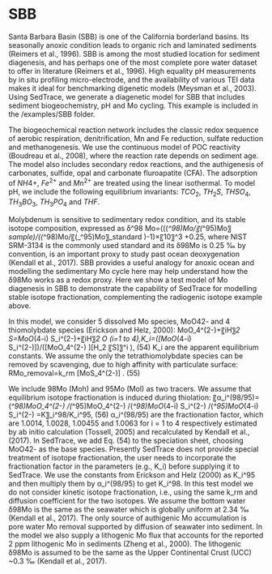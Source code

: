 # SBB

Santa Barbara Basin (SBB) is one of the California borderland basins. Its seasonally anoxic condition leads to organic rich and laminated sediments (Reimers et al., 1996). SBB is among the most studied location for sediment diagenesis, and has perhaps one of the most complete pore water dataset to offer in literature (Reimers et al., 1996). High equality pH measurements by in situ profiling micro-electrode, and the availability of various TEI data makes it ideal for benchmarking digenetic models (Meysman et al., 2003). Using SedTrace, we generate a diagenetic model for SBB that includes sediment biogeochemistry, pH and Mo cycling. This example is included in the /examples/SBB folder.


The biogeochemical reaction network includes the classic redox sequence of aerobic respiration, denitrification, Mn and Fe reduction, sulfate reduction and methanogenesis. We use the continuous model of POC reactivity (Boudreau et al., 2008), where the reaction rate depends on sediment age. The model also includes secondary redox reactions, and the authigenesis of carbonates, sulfide, opal and carbonate fluroapatite (CFA). The adsorption of $NH4{+}$, $Fe^{2+}$ and $Mn^{2+}$ are treated using the linear isothermal. To model pH, we include the following equilibrium invariants: $TCO_2$,  $TH_2S$, $THSO_4$, $TH_3BO_3$, $TH_3PO_4$ and $THF$.
    
Molybdenum is sensitive to sedimentary redox condition, and its stable isotope composition, expressed as
δ^98 Mo=(((_^98)Mo/〖(_^95)Mo〗_sample)/((_^98)Mo/〖(_^95)Mo〗_standard )-1)×〖10〗^3  +0.25, where NIST SRM-3134 is the commonly used standard and its δ98Mo is 0.25 ‰ by convention, is an important proxy to study past ocean deoxygenation (Kendall et al., 2017). SBB provides a useful analogy for anoxic ocean and modelling the sedimentary Mo cycle here may help understand how the δ98Mo works as a redox proxy. Here we show a test model of Mo diagenesis in SBB to demonstrate the capability of SedTrace for modelling stable isotope fractionation, complementing the radiogenic isotope example above.


In this model, we consider 5 dissolved Mo species, MoO42- and 4 thiomolybdate species (Erickson and Helz, 2000):
 MoO_4^(2-)+〖iH〗_2 S=MoO_(4-i) S_i^(2-)+〖iH〗_2 O (i=1 to 4),K_i=([MoO_(4-i) S_i^(2-)])/([MoO_4^(2-) ][H_2 〖S]〗^i ),				(54)
K_i are the apparent equilibrium constants. We assume the only the tetrathiomolybdate species can be removed by scavenging, due to high affinity with particulate surface:
RMo_removal=k_rm [MoS_4^(2-)] .										(55)

We include 98Mo (Moh) and 95Mo (Mol) as two tracers. We assume that equilibrium isotope fractionation is induced during thiolation:
〖α_i^(98/95)=(_^98)MoO_4^(2-) /(_^95)MoO_4^(2-)  /(_^98)MoO_(4-i) S_i^(2-) /(_^95)MoO_(4-i) S_i^(2-)  =K〗_i^98/K_i^95,								(56) 
α_i^(98/95) are the fractionation factor, which are 1.0014, 1.0028, 1.00455 and 1.0063 for i = 1 to 4 respectively estimated by ab initio calculation (Tossell, 2005) and recalculated by Kendall et al., (2017). In SedTrace, we add Eq. (54) to the speciation sheet, choosing MoO42- as the base species. Presently SedTrace does not provide special treatment of isotope fractionation, the user needs to incorporate the fractionation factor in the parameters (e.g., K_i) before supplying it to SedTrace. We use the constants from Erickson and Helz (2000) as K_i^95 and then multiply them by α_i^(98/95) to get K_i^98. In this test model we do not consider kinetic isotope fractionation, i.e., using the same k_rm and diffusion coefficient for the two isotopes. We assume the bottom water δ98Mo is the same as the seawater which is globally uniform at 2.34 ‰ (Kendall et al., 2017). The only source of authigenic Mo accumulation is pore water Mo removal supported by diffusion of seawater into sediment. In the model we also supply a lithogenic Mo flux that accounts for the reported 2 ppm lithogenic Mo in sediments (Zheng et al., 2000). The lithogenic δ98Mo is assumed to be the same as the Upper Continental Crust (UCC) ~0.3 ‰ (Kendall et al., 2017).


